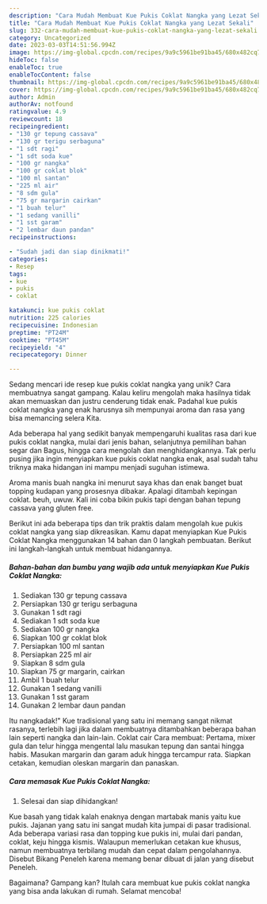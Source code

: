 ```yaml
---
description: "Cara Mudah Membuat Kue Pukis Coklat Nangka yang Lezat Sekali"
title: "Cara Mudah Membuat Kue Pukis Coklat Nangka yang Lezat Sekali"
slug: 332-cara-mudah-membuat-kue-pukis-coklat-nangka-yang-lezat-sekali
category: Uncategorized
date: 2023-03-03T14:51:56.994Z
image: https://img-global.cpcdn.com/recipes/9a9c5961be91ba45/680x482cq70/kue-pukis-coklat-nangka-foto-resep-utama.jpg
hideToc: false
enableToc: true
enableTocContent: false
thumbnail: https://img-global.cpcdn.com/recipes/9a9c5961be91ba45/680x482cq70/kue-pukis-coklat-nangka-foto-resep-utama.jpg
cover: https://img-global.cpcdn.com/recipes/9a9c5961be91ba45/680x482cq70/kue-pukis-coklat-nangka-foto-resep-utama.jpg
author: Admin
authorAv: notfound
ratingvalue: 4.9
reviewcount: 18
recipeingredient:
- "130 gr tepung cassava"
- "130 gr terigu serbaguna"
- "1 sdt ragi"
- "1 sdt soda kue"
- "100 gr nangka"
- "100 gr coklat blok"
- "100 ml santan"
- "225 ml air"
- "8 sdm gula"
- "75 gr margarin cairkan"
- "1 buah telur"
- "1 sedang vanilli"
- "1 sst garam"
- "2 lembar daun pandan"
recipeinstructions:

- "Sudah jadi dan siap dinikmati!"
categories:
- Resep
tags:
- kue
- pukis
- coklat

katakunci: kue pukis coklat 
nutrition: 225 calories
recipecuisine: Indonesian
preptime: "PT24M"
cooktime: "PT45M"
recipeyield: "4"
recipecategory: Dinner

---
```





Sedang mencari ide resep kue pukis coklat nangka yang unik? Cara membuatnya sangat gampang. Kalau keliru mengolah maka hasilnya tidak akan memuaskan dan justru cenderung tidak enak. Padahal kue pukis coklat nangka yang enak harusnya sih mempunyai aroma dan rasa yang bisa memancing selera Kita.





Ada beberapa hal yang sedikit banyak mempengaruhi kualitas rasa dari kue pukis coklat nangka, mulai dari jenis bahan, selanjutnya pemilihan bahan segar dan Bagus, hingga cara mengolah dan menghidangkannya. Tak perlu pusing jika ingin menyiapkan kue pukis coklat nangka enak,      asal sudah tahu triknya maka hidangan ini mampu menjadi suguhan istimewa.














Aroma manis buah nangka ini menurut saya khas dan enak banget buat topping kudapan yang prosesnya dibakar. Apalagi ditambah kepingan coklat. beuh, uwuw. Kali ini coba bikin pukis tapi dengan bahan tepung cassava yang gluten free.






Berikut ini ada beberapa tips dan trik praktis dalam mengolah kue pukis coklat nangka yang siap dikreasikan. Kamu dapat menyiapkan Kue Pukis Coklat Nangka menggunakan 14 bahan dan 0 langkah pembuatan. Berikut ini langkah-langkah untuk membuat hidangannya.

<!--inarticleads1-->

##### Bahan-bahan dan bumbu yang wajib ada untuk menyiapkan Kue Pukis Coklat Nangka:

1. Sediakan 130 gr tepung cassava
1. Persiapkan 130 gr terigu serbaguna
1. Gunakan 1 sdt ragi
1. Sediakan 1 sdt soda kue
1. Sediakan 100 gr nangka
1. Siapkan 100 gr coklat blok
1. Persiapkan 100 ml santan
1. Persiapkan 225 ml air
1. Siapkan 8 sdm gula
1. Siapkan 75 gr margarin, cairkan
1. Ambil 1 buah telur
1. Gunakan 1 sedang vanilli
1. Gunakan 1 sst garam
1. Gunakan 2 lembar daun pandan


Itu nangkadak!&#34; Kue tradisional yang satu ini memang sangat nikmat rasanya, terlebih lagi jika dalam membuatnya ditambahkan beberapa bahan lain seperti nangka dan lain-lain. Coklat cair Cara membuat: Pertama, mixer gula dan telur hingga mengental lalu masukan tepung dan santai hingga habis. Masukan margarin dan garam aduk hingga tercampur rata. Siapkan cetakan, kemudian oleskan margarin dan panaskan. 

<!--inarticleads2-->

##### Cara memasak Kue Pukis Coklat Nangka:


1. Selesai dan siap dihidangkan!

Kue basah yang tidak kalah enaknya dengan martabak manis yaitu kue pukis. Jajanan yang satu ini sangat mudah kita jumpai di pasar tradisional. Ada beberapa variasi rasa dan topping kue pukis ini, mulai dari pandan, coklat, keju hingga kismis. Walaupun memerlukan cetakan kue khusus, namun membuatnya terbilang mudah dan cepat dalam pengolahannya. Disebut Bikang Peneleh karena memang benar dibuat di jalan yang disebut Peneleh. 

Bagaimana? Gampang kan? Itulah cara membuat kue pukis coklat nangka yang bisa anda lakukan di rumah. Selamat mencoba!
